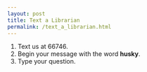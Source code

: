 ```yaml
---
layout: post
title: Text a Librarian 
permalink: /text_a_librarian.html 
---
```


1. Text us at 66746.  
2. Begin your message with the word **husky**.  
3. Type your question.  

